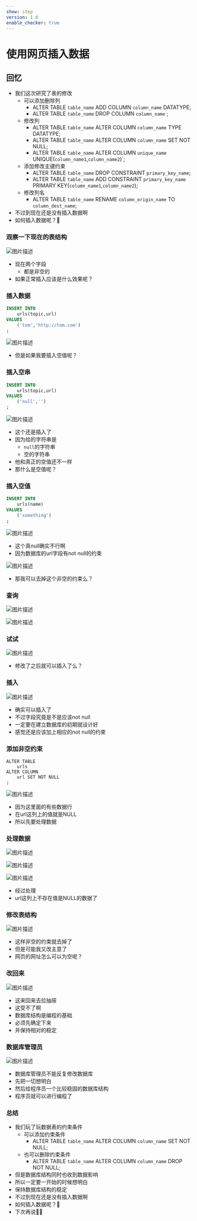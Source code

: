```yaml
---
show: step
version: 1.0
enable_checker: true
---
```


# 使用网页插入数据

## 回忆
- 我们这次研究了表的修改
	- 可以添加删除列
		- ALTER TABLE `table_name` ADD COLUMN `column_name` DATATYPE;
		- ALTER TABLE `table_name` DROP COLUMN `column_name` ;
	- 修改列
		- ALTER TABLE `table_name` ALTER COLUMN `column_name` TYPE DATATYPE;
		- ALTER TABLE `table_name` ALTER COLUMN `column_name` SET NOT NULL;
		- ALTER TABLE `table_name` ALTER COLUMN  `unique_name` UNIQUE(`column_name1`,`column_name2`)`;
	- 添加修改主键约束
		- ALTER TABLE `table_name` DROP CONSTRAINT `primary_key_name`;
		- ALTER TABLE `table_name` ADD  CONSTRAINT `primary_key_name` PRIMARY KEY(`column_name1`,`column_name2`);
	- 修改列名
		- ALTER TABLE `table_name` RENAME `column_origin_name` TO `column_dest_name`;
- 不过到现在还是没有插入数据啊
- 如何插入数据呢？🤔

### 观察一下现在的表结构

![图片描述](https://doc.shiyanlou.com/courses/uid1190679-20220718-1658104302604)

- 现在两个字段
	- 都是非空的
- 如果正常插入应该是什么效果呢？

### 插入数据

```sql
INSERT INTO
    urls(topic,url) 
VALUES
	('tom','http://tom.com')
;
```

![图片描述](https://doc.shiyanlou.com/courses/uid1190679-20220718-1658104382313)

- 但是如果我要插入空值呢？

### 插入空串

```sql
INSERT INTO
    urls(topic,url) 
VALUES
	('null','')
;
```

![图片描述](https://doc.shiyanlou.com/courses/uid1190679-20220718-1658104640849)

- 这个还是插入了
- 因为给的字符串是
	- `null`的字符串
	- 空的字符串
- 他和真正的空值还不一样
- 那什么是空值呢？

### 插入空值

```sql
INSERT INTO
    urls(name) 
VALUES
	('something')
;
```

![图片描述](https://doc.shiyanlou.com/courses/uid1190679-20220718-1658104793199)

- 这个真null确实不行啊
- 因为数据库的url字段有not null的约束

![图片描述](https://doc.shiyanlou.com/courses/uid1190679-20220718-1658104859591)

- 那我可以去掉这个非空的约束么？

### 查询

![图片描述](https://doc.shiyanlou.com/courses/uid1190679-20211128-1638102417632)

![图片描述](https://doc.shiyanlou.com/courses/uid1190679-20211128-1638102425515)

### 试试

![图片描述](https://doc.shiyanlou.com/courses/uid1190679-20220718-1658105043986)

- 修改了之后就可以插入了么？

### 插入

![图片描述](https://doc.shiyanlou.com/courses/uid1190679-20220718-1658105337299)

- 确实可以插入了
- 不过字段究竟是不是应该not null
- 一定要在建立数据库的初期就设计好
- 感觉还是应该加上相应的not null的约束


### 添加非空约束

```
ALTER TABLE
    urls
ALTER COLUMN
	url SET NOT NULL
;
```

![图片描述](https://doc.shiyanlou.com/courses/uid1190679-20220718-1658105362516)

- 因为这里面的有些数据行
- 在url这列上的值就是NULL
- 所以先要处理数据

### 处理数据

![图片描述](https://doc.shiyanlou.com/courses/uid1190679-20220718-1658108725093/wm)

![图片描述](https://doc.shiyanlou.com/courses/uid1190679-20220718-1658108739049/wm)

![图片描述](https://doc.shiyanlou.com/courses/uid1190679-20220718-1658108747187/wm)

- 经过处理
- url这列上不存在值是NULL的数据了

### 修改表结构

![图片描述](https://doc.shiyanlou.com/courses/uid1190679-20220718-1658108986519/wm)

- 这样非空的约束就去掉了
- 但是可能我又改主意了
- 网页的网址怎么可以为空呢？

### 改回来

![图片描述](https://doc.shiyanlou.com/courses/uid1190679-20220718-1658109170111/wm)

- 这来回来去拉抽屉
- 这受不了啊
- 数据库结构是编程的基础
- 必须先确定下来
- 并保持相对的稳定

### 数据库管理员

![图片描述](https://doc.shiyanlou.com/courses/uid1190679-20220718-1658109262660/wm)

- 数据库管理员不能反复修改数据库
- 先把一切想明白
- 然后给程序员一个比较稳固的数据库结构
- 程序员就可以进行编程了

### 总结
- 我们玩了玩数据表的约束条件
	- 可以添加约束条件
		- ALTER TABLE `table_name` ALTER COLUMN `column_name` SET NOT NULL;
	- 也可以删除约束条件
		- ALTER TABLE `table_name` ALTER COLUMN  `column_name` DROP NOT NULL;
- 但是数据库结构同时也收到数据影响
- 所以一定要一开始的时候想明白
- 保持数据库结构的稳定
- 不过到现在还是没有插入数据啊
- 如何插入数据呢？🤔
- 下次再说👋🏻



